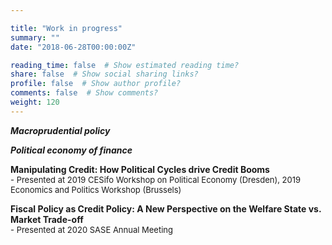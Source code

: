 ```yaml
---

title: "Work in progress"
summary: ""
date: "2018-06-28T00:00:00Z"

reading_time: false  # Show estimated reading time?
share: false  # Show social sharing links?
profile: false  # Show author profile?
comments: false  # Show comments?
weight: 120
---
```


***Macroprudential policy***


***Political economy of finance***

**Manipulating Credit: How Political Cycles drive Credit Booms**  
<font size="2">   - Presented at 2019 CESifo Workshop on Political Economy (Dresden), 2019 Economics and Politics Workshop (Brussels) </font> 
 
**Fiscal Policy as Credit Policy: A New Perspective on the Welfare State vs. Market Trade-off**  
<font size="2">    - Presented at 2020 SASE Annual Meeting </font> 
